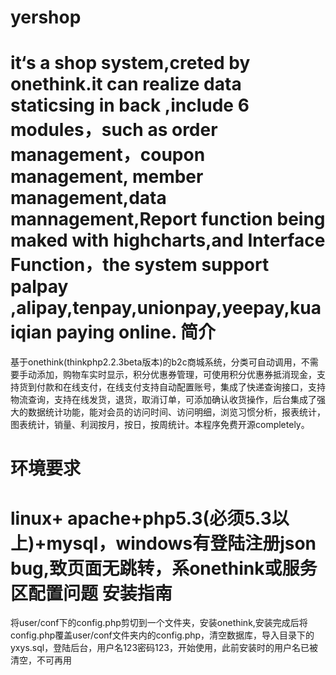yershop
=======

  it‘s a shop system,creted by onethink.it can realize data staticsing in back ,include 6 modules，such as order management，coupon management,
  member management,data mannagement,Report function being maked with highcharts,and Interface
Function，the system support palpay ,alipay,tenpay,unionpay,yeepay,kuaiqian paying online.
简介
=======
 基于onethink(thinkphp2.2.3beta版本)的b2c商城系统，分类可自动调用，不需要手动添加，购物车实时显示，积分优惠券管理，可使用积分优惠券抵消现金，支持货到付款和在线支付，在线支付支持自动配置账号，集成了快递查询接口，支持物流查询，支持在线发货，退货，取消订单，可添加确认收货操作，后台集成了强大的数据统计功能，能对会员的访问时间、访问明细，浏览习惯分析，报表统计，图表统计，销量、利润按月，按日，按周统计。本程序免费开源completely。
 
环境要求
=======
 linux+ apache+php5.3(必须5.3以上)+mysql，windows有登陆注册json bug,致页面无跳转，系onethink或服务区配置问题
安装指南 
=======
 将user/conf下的config.php剪切到一个文件夹，安装onethink,安装完成后将config.php覆盖user/conf文件夹内的config.php，清空数据库，导入目录下的yxys.sql，登陆后台，用户名123密码123，开始使用，此前安装时的用户名已被清空，不可再用
